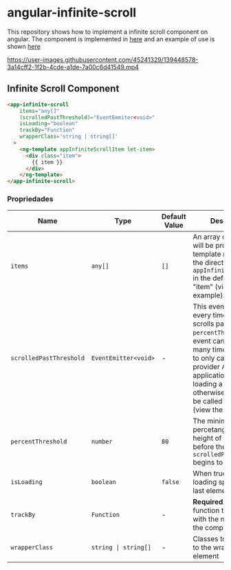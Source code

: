 # angular-infinite-scroll

This repository shows how to implement a infinite scroll component on angular. The component is implemented in [here](./src/app/infinite-scroll/infinite-scroll.component.ts) and an example of use is shown [here](.src/app/app.component.html)


https://user-images.githubusercontent.com/45241329/139448578-3a14cff2-1f2b-4cde-a1de-7a00c6d41549.mp4


## Infinite Scroll Component

```html
<app-infinite-scroll
    items="any[]"
    (scrolledPastThreshold)="EventEmmiter<void>"
    isLoading="boolean"
    trackBy="Function"
    wrapperClass='string | string[]'
  >
    <ng-template appInfiniteScrollItem let-item>
      <div class="item">
        {{ item }}
      </div>
    </ng-template>
</app-infinite-scroll>
```



### Propriedades


| Name                    | Type                 | Default Value | Description                                                                                                                                                                                                                                                                          |
|-------------------------|----------------------|---------------|--------------------------------------------------------------------------------------------------------------------------------------------------------------------------------------------------------------------------------------------------------------------------------------|
| `items`                 | `any[]`              | `[]`          | An array of items that will be provided to the template marked with the directive `appInfiniteScrollItem` in the default variable "item" (view the example).                                                                                                                         |
| `scrolledPastThreshold` | `EventEmitter<void>` | -             | This event is emmitted every time the user scrolls past the `percentThreshold`. This event can be fired many times make sure to only call the data provider API only if the application isn't loading a page already otherwise the api will be called many times (view the example). |
| `percentThreshold`      | `number`             | `80`          | The minimum percetange of the height of the element before the `scrolledPastThreshold` begins to be called.                                                                                                                                                                          |
| `isLoading`             | `boolean`            | `false`       | When true will show a loading spinner as the last element of the list                                                                                                                                                                                                                |
| `trackBy`               | `Function`           | -             | **Required**. A trackBy function to be used with the ngFor inside the component                                                                                                                                                                                                      |
| `wrapperClass`          | `string \| string[]` | -             | Classes to be added to the wrapper element                                                                                                                                                                                                                                           |
